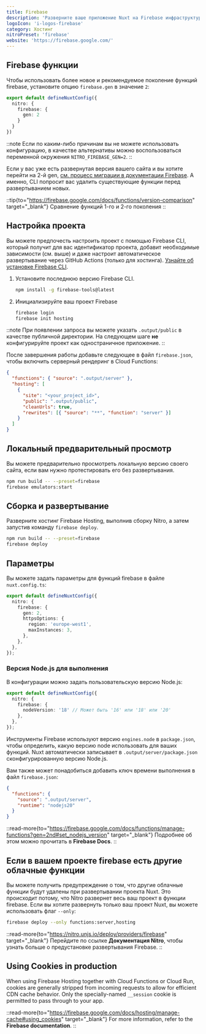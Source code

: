 ```yaml
---
title: Firebase
description: 'Разверните ваше приложение Nuxt на Firebase инфраструктуре.'
logoIcon: 'i-logos-firebase'
category: Хостинг
nitroPreset: 'firebase'
website: 'https://firebase.google.com/'
---
```


## Firebase функции

Чтобы использовать более новое и рекомендуемое поколение функций firebase, установите опцию `firebase.gen` в значение `2`:

```ts [nuxt.config.ts]
export default defineNuxtConfig({
  nitro: {
    firebase: {
      gen: 2
    }
  }
})
```

::note
Если по каким-либо причинам вы не можете использовать конфигурацию, в качестве альтернативы можно воспользоваться переменной окружения `NITRO_FIREBASE_GEN=2`.
::

Если у вас уже есть развернутая версия вашего сайта и вы хотите перейти на 2-й gen, [см. процесс миграции в документации Firebase](https://firebase.google.com/docs/functions/2nd-gen-upgrade). А именно, CLI попросит вас удалить существующие функции перед развертыванием новых.

::tip{to="https://firebase.google.com/docs/functions/version-comparison" target="_blank"}
Сравнение функций 1-го и 2-го поколения
::

## Настройка проекта

Вы можете предпочесть настроить проект с помощью Firebase CLI, который получит для вас идентификатор проекта, добавит необходимые зависимости (см. выше) и даже настроит автоматическое развертывание через GitHub Actions (только для хостинга). [Узнайте об установке Firebase CLI](https://firebase.google.com/docs/cli#windows-npm).

1. Установите последнюю версию Firebase CLI.

    ```bash [Terminal]
    npm install -g firebase-tools@latest
    ```

2. Инициализируйте ваш проект Firebase

    ```bash [Terminal]
    firebase login
    firebase init hosting
    ```

::note
При появлении запроса вы можете указать `.output/public` в качестве публичной директории. На следующем шаге **не** конфигурируйте проект как одностраничное приложение.
::

После завершения работы добавьте следующее в файл `firebase.json`, чтобы включить серверный рендеринг в Cloud Functions:

```json [firebase.json]
{
  "functions": { "source": ".output/server" },
  "hosting": [
    {
      "site": "<your_project_id>",
      "public": ".output/public",
      "cleanUrls": true,
      "rewrites": [{ "source": "**", "function": "server" }]
    }
  ]
}
```

## Локальный предварительный просмотр

Вы можете предварительно просмотреть локальную версию своего сайта, если вам нужно протестировать его без развертывания.

```bash
npm run build -- --preset=firebase
firebase emulators:start
```

## Сборка и развертывание

Разверните хостинг Firebase Hosting, выполнив сборку Nitro, а затем запустив команду `firebase deploy`.

```bash
npm run build -- --preset=firebase
firebase deploy
```

## Параметры

Вы можете задать параметры для функций firebase в файле `nuxt.config.ts`:

```ts [nuxt.config.ts]
export default defineNuxtConfig({
  nitro: {
    firebase: {
      gen: 2,
      httpsOptions: {
        region: 'europe-west1',
        maxInstances: 3,
      },
    },
  },
});
```

### Версия Node.js для выполнения

В конфигурации можно задать пользовательскую версию Node.js:

```ts [nuxt.config.ts]
export default defineNuxtConfig({
  nitro: {
    firebase: {
      nodeVersion: '18' // Может быть '16' или '18' или '20'
    },
  },
});
```

Инструменты Firebase используют версию `engines.node` в `package.json`, чтобы определить, какую версию node использовать для ваших функций. Nuxt автоматически записывает в `.output/server/package.json` сконфигурированную версию Node.js.

Вам также может понадобиться добавить ключ времени выполнения в файл `firebase.json`:

```json [firebase.json]
{
  "functions": {
    "source": ".output/server",
    "runtime": "nodejs20"
  }
}
```

::read-more{to="https://firebase.google.com/docs/functions/manage-functions?gen=2nd#set_nodejs_version" target="_blank"}
Подробнее об этом можно прочитать в **Firebase Docs**.
::

## Если в вашем проекте firebase есть другие облачные функции

Вы можете получить предупреждение о том, что другие облачные функции будут удалены при развертывании проекта Nuxt. Это происходит потому, что Nitro развернет весь ваш проект в функции firebase. Если вы хотите развернуть только ваш проект Nuxt, вы можете использовать флаг `--only`:

```bash
firebase deploy --only functions:server,hosting
```

::read-more{to="https://nitro.unjs.io/deploy/providers/firebase" target="_blank"}
Перейдите по ссылке **Документация Nitro**, чтобы узнать больше о предустановке развертывания Firebase.
::

## Using Cookies in production

When using Firebase Hosting together with Cloud Functions or Cloud Run, cookies are generally stripped from incoming requests to allow for efficient CDN cache behavior. Only the specially-named `__session` cookie is permitted to pass through to your app.

::read-more{to="https://firebase.google.com/docs/hosting/manage-cache#using_cookies" target="\_blank"}
For more information, refer to the **Firebase documentation**.
::

